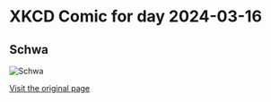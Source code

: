 
# XKCD Comic for day 2024-03-16

## Schwa

![Schwa](https://imgs.xkcd.com/comics/schwa.png "Doug's cousin, the one from London, runs a Bumble love cult.")

[Visit the original page](https://xkcd.com/2907/)

